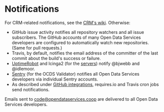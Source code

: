 # Notifications

For CRM-related notifications, see the [CRM's wiki](). Otherwise:

* GitHub issue activity notifies all repository watchers and all issue subscribers. The GitHub accounts of many Open Data Services developers are configured to automatically watch new repositories. (Same for pull requests.)
* Travis, by default, notifies the email address of the committer of the last commit about the build's success or failure.
* [UptimeRobot](http://uptimerobot.com/) and Icinga2 (for the [servers](../servers)) notify @bjwebb and @idlemoor.
* [Sentry](https://sentry.io/welcome/) (for the OCDS Validator) notifies all Open Data Services developers via individual Sentry accounts.
* As described under [GitHub integrations](../../github/integrations), requires.io and Travis cron jobs send notifications.

Emails sent to code@opendataservices.coop are delivered to all Open Data Services developers.
